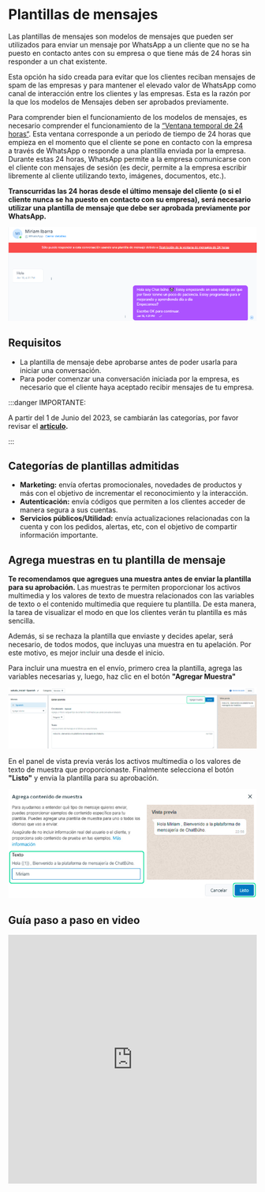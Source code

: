 # Plantillas de mensajes
Las plantillas de mensajes son modelos de mensajes que pueden ser utilizados para enviar un mensaje por WhatsApp a un cliente que no se ha puesto en contacto antes con su empresa o que tiene más de 24 horas sin responder a un chat existente.

Esta opción ha sido creada para evitar que los clientes reciban mensajes de spam de las empresas y para mantener el elevado valor de WhatsApp como canal de interacción entre los clientes y las empresas. Esta es la razón por la que los modelos de Mensajes deben ser aprobados previamente.

Para comprender bien el funcionamiento de los modelos de mensajes, es necesario comprender el funcionamiento de la [“Ventana temporal de 24 horas“](https://www.whatsapp.com/legal/business-policy/?lang=es). Esta ventana corresponde a un periodo de tiempo de 24 horas que empieza en el momento que el cliente se pone en contacto con la empresa a través de WhatsApp o responde a una plantilla enviada por la empresa. Durante estas 24 horas, WhatsApp permite a la empresa comunicarse con el cliente con mensajes de sesión (es decir, permite a la empresa escribir libremente al cliente utilizando texto, imágenes, documentos, etc.).

**Transcurridas las 24 horas desde el último mensaje del cliente (o si el cliente nunca se ha puesto en contacto con su empresa), será necesario utilizar una plantilla de mensaje que debe ser aprobada previamente por WhatsApp.**

![Alt text](img/Plantillas-de-mensajes-01.png)

## Requisitos
* La plantilla de mensaje debe aprobarse antes de poder usarla para iniciar una conversación.
* Para poder comenzar una conversación iniciada por la empresa, es necesario que el cliente haya aceptado recibir mensajes de tu empresa.

:::danger IMPORTANTE:

A partir del 1 de Junio del 2023, se cambiarán las categorías, por favor revisar el **[artículo](../whatsapp-api-facebook/Actualizaciones-de-precios-basados%20-en-conversaciones-WhatsApp-API-a-partir-del-1-de-Abril-de-2023.md).**


:::

## Categorías de plantillas admitidas
* **Marketing:** envía ofertas promocionales, novedades de productos y más con el objetivo de incrementar el reconocimiento y la interacción.
* **Autenticación:** envía códigos que permiten a los clientes acceder de manera segura a sus cuentas.
* **Servicios públicos/Utilidad:** envía actualizaciones relacionadas con la cuenta y con los pedidos, alertas, etc, con el objetivo de compartir información importante.

## Agrega muestras en tu plantilla de mensaje
**Te recomendamos que agregues una muestra antes de enviar la plantilla para su aprobación.** Las muestras te permiten proporcionar los activos multimedia y los valores de texto de muestra relacionados con las variables de texto o el contenido multimedia que requiere tu plantilla. De esta manera, la tarea de visualizar el modo en que los clientes verán tu plantilla es más sencilla.

Además, si se rechaza la plantilla que enviaste y decides apelar, será necesario, de todos modos, que incluyas una muestra en tu apelación. Por este motivo, es mejor incluir una desde el inicio.

Para incluir una muestra en el envío, primero crea la plantilla, agrega las variables necesarias y, luego, haz clic en el botón **"Agregar Muestra"** 

![Alt text](img/Plantillas-de-mensajes-02.jpg)

En el panel de vista previa verás los activos multimedia o los valores de texto de muestra que proporcionaste. Finalmente selecciona el botón **"Listo"** y envia la plantilla para su aprobación.

![Alt text](img/Plantillas-de-mensajes-03.jpg)

## Guía paso a paso en video

<p><iframe width="100%" height="505" src="https://www.youtube.com/embed/HdmZBUs1abc" title="YouTube video player" frameborder="0" allow="accelerometer; autoplay; clipboard-write; encrypted-media; gyroscope; picture-in-picture; web-share" allowfullscreen="allowfullscreen"></iframe></p>
